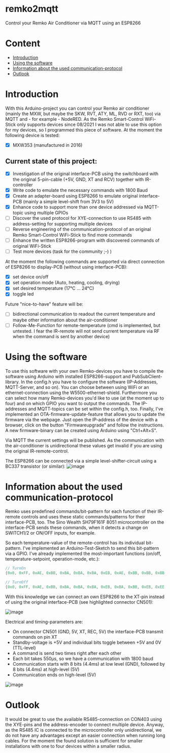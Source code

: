 # remko2mqtt
Control your Remko Air Conditioner via MQTT using an ESP8266

# Content
- [Introduction](#introduction)
- [Using the software](#software)
- [Information about the used communication-protocol](#information)
- [Outlook](#outlook)

<a name="introduction"></a>
# Introduction
With this Arduino-project you can control your Remko air conditioner (mainly the MXW, but maybe the SKW, RVT, ATY, ML, RVD or RXT, too) via MQTT and - for example - NodeRED. As the Remko Smart-Control WiFi-Stick only supports devices since 08/2021 I was not able to use this option for my devices, so I programmed this piece of software. At the moment the following device is tested:
- [x] MXW353 (manufactured in 2016)

## Current state of this project:
- [x] Investigation of the original interface-PCB using the switchboard with the original 5-pin-cable (+5V, GND, XT and RCV) together with IR-controller
- [x] Write code to emulate the necessary commands with 1800 Baud
- [x] Create an adapter-board using ESP8266 to emulate original interface-PCB (mainly a simple level-shift from 3V3 to 5V)
- [x] Enhance code to support more than one device addressed via MQTT-topic using multiple GPIOs
- [ ] Discover the used protocol for XYE-connection to use RS485 with address-setting for supporting multiple devices
- [ ] Reverse engineering of the communication-protocol of an original Remko Smart-Control WiFi-Stick to find more commands
- [ ] Enhance the written ESP8266-program with discovered commands of original WiFi-Stick
- [ ] Test more devices (task for the community ;-) )

At the moment the following commands are supported via direct connection of ESP8266 to display-PCB (without using interface-PCB):
- [x] set device on/off
- [x] set operation mode (Auto, heating, cooling, drying)
- [x] set desired temperature (17°C ... 24°C)
- [x] toggle led

Future "nice-to-have" feature will be:
- [ ] bidirectional communication to readout the current temperature and maybe other information about the air-conditioner
- [ ] Follow-Me-Function for remote-temperature (cmd is implemented, but untested. I fear the IR-remote will not send current temperature via RF when the command is sent by another device)

<a name="software"></a>
# Using the software
To use this software with your own Remko-devices you have to compile the software using Arduino with installed ESP8266-support and PubSubClient-library. In the config.h you have to configure the software (IP-Addresses, MQTT-Server, and so on). You can choose between using WiFi or an ethernet-connection using the W5500-ethernet-shield. Furthermore you can select how many Remko-devices you'd like to use (at the moment up to four) and on which GPIO you want to output the commands. The IP-addresses and MQTT-topics can be set within the config.h, too. Finally, I've implemented an OTA-firmware-update-feature that allows you to update the firmware via the webpage. Just open the IP-address of the device with a browser, click on the button "Firmwareupgrade" and follow the instructions. A new firmware-binary can be created using Arduino using "Ctrl+Alt+S".

Via MQTT the current settings will be published. As the communication with the air-conditioner is unidirectional these values get invalid if you are using the original IR-remote-control.

The ESP8266 can be connected via a simple level-shifter-circuit using a BC337 transistor (or similar):
![image](https://user-images.githubusercontent.com/9845353/201296096-8c356c16-f7c0-4b75-8f3c-acfa146ce493.png)

<a name="information"></a>
# Information about the used communication-protocol
Remko uses predefined commands/bit-pattern for each function of their IR-remote controls and uses these static commands/patterns for their interface-PCB, too. The Sino Wealth SH79F161F 8051 microcontroller on the interface-PCB sends these commands, when it detects a change on SWITCH1/2 or ON/OFF inputs, for example.

So each temperature-value of the remote-control has its individual bit-pattern. I've implemented an Arduino-Test-Sketch to send this bit-pattern via a GPIO. I've already implemented the most-important functions (on/off, temperature-setpoint, operation-mode, etc.):
```C
// TurnOn
{0x0, 0xFF, 0xAE, 0xBB, 0xBA, 0xBA, 0xBA, 0xEB, 0xAE, 0xBB, 0xBB, 0xBB, 0xAE, 0xAA, 0xEE, 0xAE, 0xAE, 0xAA, 0xBB, 0xEE, 0xFE}

// TurnOff
{0x0, 0xFF, 0xAE, 0xBB, 0xBA, 0xBA, 0xBA, 0xEB, 0xBA, 0xBB, 0xEB, 0xEE, 0xAA, 0xAE, 0xEE, 0xAE, 0xAA, 0xEA, 0xEE, 0xEE, 0xFE}
```

With this knowledge we can connect an own ESP8266 to the XT-pin instead of using the original interface-PCB (see highlighted connector CN501):

![image](https://user-images.githubusercontent.com/9845353/200952754-aaace814-bc4a-4f64-8142-94f9f48cabbc.png)

Electrical and timing-parameters are:
- On connector CN501 (GND, 5V, XT, REC, 5V) the interface-PCB transmit commands on pin XT
- Standby-voltage is +5V and individual bits toggle between +5V and 0V (TTL-level)
- A command is send two times right after each other
- Each bit takes 550µs, so we have a communication with 1800 baud
- Communication starts with 8 bits (4.4ms) at low level (GND), followed by 8 bits (4.4ms) at high-level (5V)
- Communication ends on high-level (5V)

![image](https://user-images.githubusercontent.com/9845353/200953658-b8c471ee-0560-470b-b5ee-80029d5ff555.png)

<a name="outlook"></a>
# Outlook
It would be great to use the available RS485-connection on CON403 using the XYE-pins and the address-encoder to connect multiple device. Anyway, as the RS485 IC is connected to the microcontroller only unidirectional, we do not have any advantages except an easier connection when running long cables. For the moment the found solution is sufficient for smaller installations with one to four devices within a smaller radius.
